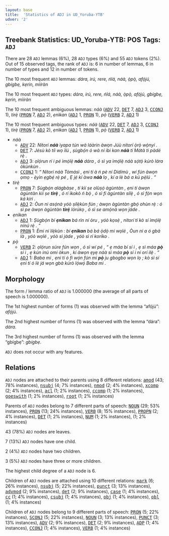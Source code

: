 ```yaml
---
layout: base
title:  'Statistics of ADJ in UD_Yoruba-YTB'
udver: '2'
---
```


## Treebank Statistics: UD_Yoruba-YTB: POS Tags: `ADJ`

There are 28 `ADJ` lemmas (6%), 28 `ADJ` types (6%) and 55 `ADJ` tokens (2%).
Out of 15 observed tags, the rank of `ADJ` is: 6 in number of lemmas, 6 in number of types and 12 in number of tokens.

The 10 most frequent `ADJ` lemmas: <em>dára, irú, rere, ńlá, náà, ọ̀pọ̀, afọ́jú, gbígbẹ, kẹrin, mìíràn</em>

The 10 most frequent `ADJ` types:  <em>dára, irú, rere, ńlá, náà, ọ̀pọ̀, afọ́jú, gbígbẹ, kẹrin, mìíràn</em>

The 10 most frequent ambiguous lemmas: <em>náà</em> (<tt><a href="yo_ytb-pos-ADV.html">ADV</a></tt> 22, <tt><a href="yo_ytb-pos-DET.html">DET</a></tt> 7, <tt><a href="yo_ytb-pos-ADJ.html">ADJ</a></tt> 3, <tt><a href="yo_ytb-pos-CCONJ.html">CCONJ</a></tt> 1), <em>tirẹ̀</em> (<tt><a href="yo_ytb-pos-PRON.html">PRON</a></tt> 7, <tt><a href="yo_ytb-pos-ADJ.html">ADJ</a></tt> 2), <em>ẹnìkan</em> (<tt><a href="yo_ytb-pos-ADJ.html">ADJ</a></tt> 1, <tt><a href="yo_ytb-pos-PRON.html">PRON</a></tt> 1), <em>pọ̀</em> (<tt><a href="yo_ytb-pos-VERB.html">VERB</a></tt> 2, <tt><a href="yo_ytb-pos-ADJ.html">ADJ</a></tt> 1)

The 10 most frequent ambiguous types:  <em>náà</em> (<tt><a href="yo_ytb-pos-ADV.html">ADV</a></tt> 22, <tt><a href="yo_ytb-pos-DET.html">DET</a></tt> 7, <tt><a href="yo_ytb-pos-ADJ.html">ADJ</a></tt> 3, <tt><a href="yo_ytb-pos-CCONJ.html">CCONJ</a></tt> 1), <em>tirẹ̀</em> (<tt><a href="yo_ytb-pos-PRON.html">PRON</a></tt> 7, <tt><a href="yo_ytb-pos-ADJ.html">ADJ</a></tt> 2), <em>ẹnìkan</em> (<tt><a href="yo_ytb-pos-ADJ.html">ADJ</a></tt> 1, <tt><a href="yo_ytb-pos-PRON.html">PRON</a></tt> 1), <em>pọ̀</em> (<tt><a href="yo_ytb-pos-VERB.html">VERB</a></tt> 2, <tt><a href="yo_ytb-pos-ADJ.html">ADJ</a></tt> 1)


* <em>náà</em>
  * <tt><a href="yo_ytb-pos-ADV.html">ADV</a></tt> 22: <em>Nítorí <b>náà</b> ìyapa tún wà láàrin àwọn Júù nítorí ọ̀rọ̀ wọ̀nyí .</em>
  * <tt><a href="yo_ytb-pos-DET.html">DET</a></tt> 7: <em>Jésù kò tíì wọ ìlú , ṣùgbọ́n ó wà ní ibi kan <b>náà</b> tí Mátà ti pàdé rẹ̀ .</em>
  * <tt><a href="yo_ytb-pos-ADJ.html">ADJ</a></tt> 3: <em>ọlọ́run rí i pé ìmọ́lẹ̀ <b>náà</b> dára , ó sì ya ìmọ́lẹ̀ náà sọ́tọ̀ kúrò lára òkùnkùn .</em>
  * <tt><a href="yo_ytb-pos-CCONJ.html">CCONJ</a></tt> 1: <em>“ Nítorí náà Tómásì , ẹni tí à ń pè ní Dídímù , wí fún àwọn ọmọ - ẹ̀yìn ẹgbẹ́ rẹ̀ pé , Ẹ jẹ́ kí àwa <b>náà</b> lọ , kí a lè bá a kú pẹ̀lú . ”</em>
* <em>tirẹ̀</em>
  * <tt><a href="yo_ytb-pos-PRON.html">PRON</a></tt> 7: <em>Ṣùgbọ́n alágbàṣe , tí kìí ṣe olùṣọ́ àgùntàn , ẹni tí àwọn àgùntàn kìí ṣe <b>tirẹ̀</b> , ó rí ìkokò ń bọ̀ , ó sì fi àgùntàn sílẹ̀ , ó sì fọ́n wọn ká kiri .</em>
  * <tt><a href="yo_ytb-pos-ADJ.html">ADJ</a></tt> 2: <em>Òun ni asọ́nà yóò ṣílẹ̀kùn fún ; àwọn àgùntàn gbọ́ ohùn rẹ̀ : ó sì pe àwọn àgùntàn <b>tirẹ̀</b> lórúkọ , ó sì se amọ̀nà wọn jáde .</em>
* <em>ẹnìkan</em>
  * <tt><a href="yo_ytb-pos-ADJ.html">ADJ</a></tt> 1: <em>Ṣùgbọ́n bí <b>ẹnìkan</b> bá rìn ní òru , yóò kọsẹ̀ , nítorí tí kò sí ìmọ́lẹ̀ nínú rẹ̀ . ”</em>
  * <tt><a href="yo_ytb-pos-PRON.html">PRON</a></tt> 1: <em>Èmi ni ìlẹ̀kùn : bí <b>ẹnìkan</b> bá bá ọ̀dọ̀ mi wọlé , Òun ni a ó gbà là , yóò wọlé , yóò sì jáde , yóò sì rí koríko .</em>
* <em>pọ̀</em>
  * <tt><a href="yo_ytb-pos-VERB.html">VERB</a></tt> 2: <em>ọlọ́run súre fún wọn , ó sì wí pé , “ ẹ máa bí sí i , ẹ sì máa <b>pọ̀</b> sí i , ẹ kún inú omi òkun , kí àwọn ẹyẹ náà sì máa <b>pọ̀</b> sí i ní orí ilẹ̀ . ”</em>
  * <tt><a href="yo_ytb-pos-ADJ.html">ADJ</a></tt> 1: <em>Baba mi , ẹni tí ó fi wọ́n fún mi <b>pọ̀</b> ju gbogbo wọn lọ ; kò sì sí ẹni tí ó lè já wọn gbà kúrò lọ́wọ́ Baba mi .</em>

## Morphology

The form / lemma ratio of `ADJ` is 1.000000 (the average of all parts of speech is 1.000000).

The 1st highest number of forms (1) was observed with the lemma “afọ́jú”: <em>afọ́jú</em>.

The 2nd highest number of forms (1) was observed with the lemma “dára”: <em>dára</em>.

The 3rd highest number of forms (1) was observed with the lemma “gbígbẹ”: <em>gbígbẹ</em>.

`ADJ` does not occur with any features.


## Relations

`ADJ` nodes are attached to their parents using 8 different relations: <tt><a href="yo_ytb-dep-amod.html">amod</a></tt> (43; 78% instances), <tt><a href="yo_ytb-dep-nsubj.html">nsubj</a></tt> (4; 7% instances), <tt><a href="yo_ytb-dep-nmod.html">nmod</a></tt> (2; 4% instances), <tt><a href="yo_ytb-dep-xcomp.html">xcomp</a></tt> (2; 4% instances), <tt><a href="yo_ytb-dep-acl.html">acl</a></tt> (1; 2% instances), <tt><a href="yo_ytb-dep-ccomp.html">ccomp</a></tt> (1; 2% instances), <tt><a href="yo_ytb-dep-goeswith.html">goeswith</a></tt> (1; 2% instances), <tt><a href="yo_ytb-dep-root.html">root</a></tt> (1; 2% instances)

Parents of `ADJ` nodes belong to 7 different parts of speech: <tt><a href="yo_ytb-pos-NOUN.html">NOUN</a></tt> (29; 53% instances), <tt><a href="yo_ytb-pos-PRON.html">PRON</a></tt> (13; 24% instances), <tt><a href="yo_ytb-pos-VERB.html">VERB</a></tt> (8; 15% instances), <tt><a href="yo_ytb-pos-PROPN.html">PROPN</a></tt> (2; 4% instances), <tt><a href="yo_ytb-pos-DET.html">DET</a></tt> (1; 2% instances), <tt><a href="yo_ytb-pos-NUM.html">NUM</a></tt> (1; 2% instances),  (1; 2% instances)

43 (78%) `ADJ` nodes are leaves.

7 (13%) `ADJ` nodes have one child.

2 (4%) `ADJ` nodes have two children.

3 (5%) `ADJ` nodes have three or more children.

The highest child degree of a `ADJ` node is 6.

Children of `ADJ` nodes are attached using 10 different relations: <tt><a href="yo_ytb-dep-mark.html">mark</a></tt> (6; 26% instances), <tt><a href="yo_ytb-dep-nsubj.html">nsubj</a></tt> (5; 22% instances), <tt><a href="yo_ytb-dep-punct.html">punct</a></tt> (3; 13% instances), <tt><a href="yo_ytb-dep-advmod.html">advmod</a></tt> (2; 9% instances), <tt><a href="yo_ytb-dep-det.html">det</a></tt> (2; 9% instances), <tt><a href="yo_ytb-dep-case.html">case</a></tt> (1; 4% instances), <tt><a href="yo_ytb-dep-cc.html">cc</a></tt> (1; 4% instances), <tt><a href="yo_ytb-dep-csubj.html">csubj</a></tt> (1; 4% instances), <tt><a href="yo_ytb-dep-obj.html">obj</a></tt> (1; 4% instances), <tt><a href="yo_ytb-dep-obl.html">obl</a></tt> (1; 4% instances)

Children of `ADJ` nodes belong to 9 different parts of speech: <tt><a href="yo_ytb-pos-PRON.html">PRON</a></tt> (5; 22% instances), <tt><a href="yo_ytb-pos-SCONJ.html">SCONJ</a></tt> (5; 22% instances), <tt><a href="yo_ytb-pos-NOUN.html">NOUN</a></tt> (3; 13% instances), <tt><a href="yo_ytb-pos-PUNCT.html">PUNCT</a></tt> (3; 13% instances), <tt><a href="yo_ytb-pos-ADV.html">ADV</a></tt> (2; 9% instances), <tt><a href="yo_ytb-pos-DET.html">DET</a></tt> (2; 9% instances), <tt><a href="yo_ytb-pos-ADP.html">ADP</a></tt> (1; 4% instances), <tt><a href="yo_ytb-pos-CCONJ.html">CCONJ</a></tt> (1; 4% instances), <tt><a href="yo_ytb-pos-VERB.html">VERB</a></tt> (1; 4% instances)

